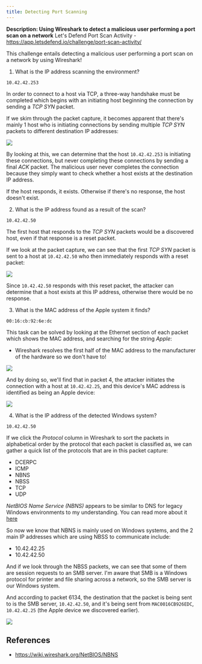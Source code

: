 ```yaml
---
title: Detecting Port Scanning
---
```


**Description: Using Wireshark to detect a malicious user performing a port scan on a network**
Let's Defend Port Scan Activity - https://app.letsdefend.io/challenge/port-scan-activity/

This challenge entails detecting a malicious user performing a port scan on a network by using Wireshark!

1. What is the IP address scanning the environment?

`10.42.42.253`

In order to connect to a host via TCP, a three-way handshake must be completed which begins with an initiating host beginning the connection by sending a *TCP SYN* packet.

If we skim through the packet capture, it becomes apparent that there's mainly 1 host who is initiating connections by sending multiple *TCP SYN* packets to different destination IP addresses:

![](https://i.imgur.com/RFBaZet.png)

By looking at this, we can determine that the host `10.42.42.253` is initiating these connections, but never completing these connections by sending a final *ACK* packet. The malicious user never completes the connection because they simply want to check whether a host exists at the destination IP address. 

If the host responds, it exists. Otherwise if there's no response, the host doesn't exist.

2. What is the IP address found as a result of the scan?

`10.42.42.50`

The first host that responds to the *TCP SYN* packets would be a discovered host, even if that response is a reset packet.

If we look at the packet capture, we can see that the first *TCP SYN* packet is sent to a host at `10.42.42.50` who then immediately responds with a reset packet:

![](https://i.imgur.com/RnCDvzr.png)

Since `10.42.42.50` responds with this reset packet, the attacker can determine that a host exists at this IP address, otherwise there would be no response.

3. What is the MAC address of the Apple system it finds?

`00:16:cb:92:6e:dc`

This task can be solved by looking at the Ethernet section of each packet which shows the MAC address, and searching for the string *Apple*:

* Wireshark resolves the first half of the MAC address to the manufacturer of the hardware so we don't have to!

![](https://i.imgur.com/hDzpKiP.png)

And by doing so, we'll find that in packet 4, the attacker initiates the connection with a host at `10.42.42.25`, and this device's MAC address is identified as being an Apple device:

![](https://i.imgur.com/OTiYJyW.png)

4. What is the IP address of the detected Windows system?

`10.42.42.50`

If we click the *Protocol* column in Wireshark to sort the packets in alphabetical order by the protocol that each packet is classified as, we can gather a quick list of the protocols that are in this packet capture:

* DCERPC
* ICMP
* NBNS
* NBSS
* TCP
* UDP

*NetBIOS Name Service (NBNS)* appears to be similar to DNS for legacy Windows environments to my understanding. You can read more about it [here](https://wiki.wireshark.org/NetBIOS/NBNS)

So now we know that NBNS is mainly used on Windows systems, and the 2 main IP addresses which are using NBSS to communicate include:

* 10.42.42.25
* 10.42.42.50

And if we look through the NBSS packets, we can see that some of them are session requests to an SMB server. I'm aware that SMB is a Windows protocol for printer and file sharing across a network, so the SMB server is our Windows system. 

And according to packet 6134, the destination that the packet is being sent to is the SMB server, `10.42.42.50`, and it's being sent from `MAC0016CB926EDC`, `10.42.42.25` (the Apple device we discovered earlier).

![](https://i.imgur.com/NXhSyTs.png)

## References

* https://wiki.wireshark.org/NetBIOS/NBNS

